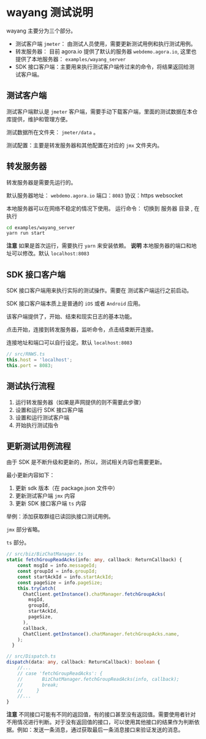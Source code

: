 # wayang 测试说明

wayang 主要分为三个部分。

- 测试客户端 `jmeter`： 由测试人员使用，需要更新测试用例和执行测试用例。
- 转发服务器： 目前 agora.io 提供了默认的服务器 `webdemo.agora.io`, 这里也提供了本地服务器： `examples/wayang_server`
- SDK 接口客户端：主要用来执行测试客户端传过来的命令，将结果返回给测试客户端。

## 测试客户端

测试客户端默认是 `jmeter` 客户端，需要手动下载客户端，里面的测试数据在本仓库提供，维护和管理方便。

测试数据所在文件夹： `jmeter/data` 。

测试配置：主要是转发服务器和其他配置在对应的 `jmx` 文件夹内。

## 转发服务器

转发服务器是需要先运行的。

默认服务器地址： `webdemo.agora.io`
端口：`8083`
协议：https websocket

本地服务器可以在网络不稳定的情况下使用。
运行命令： 切换到 服务器 目录 , 在执行

```sh
cd examples/wayang_server
yarn run start
```

**注意** 如果是首次运行，需要执行 `yarn` 来安装依赖。
**说明** 本地服务器的端口和地址可以修改。默认 `localhost:8083`

## SDK 接口客户端

SDK 接口客户端用来执行实际的测试操作。需要在 测试客户端运行之前启动。

SDK 接口客户端本质上是普通的 `iOS` 或者 `Android` 应用。

该客户端提供了，开始、结束和现实日志的基本功能。

点击开始，连接到转发服务器，监听命令，点击结束断开连接。

连接地址和端口可以自行设定。默认 `localhost:8083`

```typescript
// src/RNWS.ts
this.host = 'localhost';
this.port = 8083;
```

## 测试执行流程

1. 运行转发服务器（如果是声网提供的则不需要此步骤）
2. 设置和运行 SDK 接口客户端
3. 设置和运行测试客户端
4. 开始执行测试指令

## 更新测试用例流程

由于 SDK 是不断升级和更新的，所以，测试相关内容也需要更新。

最小更新内容如下：

1. 更新 sdk 版本（在 package.json 文件中）
2. 更新测试客户端 `jmx` 内容
3. 更新 SDK 接口客户端 `ts` 内容

举例：添加获取群组已读回执接口测试用例。

`jmx` 部分省略。

`ts` 部分。

```typescript
// src/biz/BizChatManager.ts
static fetchGroupReadAcks(info: any, callback: ReturnCallback) {
    const msgId = info.messageId;
    const groupId = info.groupId;
    const startAckId = info.startAckId;
    const pageSize = info.pageSize;
    this.tryCatch(
      ChatClient.getInstance().chatManager.fetchGroupAcks(
        msgId,
        groupId,
        startAckId,
        pageSize,
      ),
      callback,
      ChatClient.getInstance().chatManager.fetchGroupAcks.name,
    );
  }
```

```typescript
// src/Dispatch.ts
dispatch(data: any, callback: ReturnCallback): boolean {
    //...
    // case 'fetchGroupReadAcks': {
    //       BizChatManager.fetchGroupReadAcks(info, callback);
    //       break;
    //     }
    //...
}
```

**注意** 不同接口可能有不同的返回值，有的接口甚至没有返回值。需要使用者针对不用情况进行判断。对于没有返回值的接口，可以使用其他接口的结果作为判断依据。例如：发送一条消息，通过获取最后一条消息接口来验证发送的消息。
